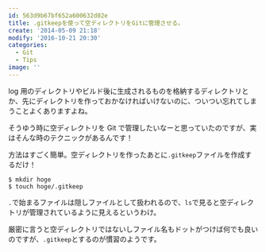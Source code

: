 ```yaml
---
id: 563d9b67bf652a600632d02e
title: .gitkeepを使って空ディレクトリをGitに管理させる。
create: '2014-05-09 21:18'
modify: '2016-10-21 20:30'
categories:
  - Git
  - Tips
image: ''
---
```


log 用のディレクトリやビルド後に生成されるものを格納するディレクトリとか、先にディレクトリを作っておかなければいけないのに、ついつい忘れてしまうことよくありますよね。

そうゆう時に空ディレクトリを Git で管理したいなーと思っていたのですが、実はそんな時のテクニックがあるんです！

方法はすごく簡単。空ディレクトリを作ったあとに`.gitkeep`ファイルを作成するだけ！

    $ mkdir hoge
    $ touch hoge/.gitkeep

`.`で始まるファイルは隠しファイルとして扱われるので、`ls`で見ると空ディレクトリが管理されているように見えるというわけ。

厳密に言うと空ディレクトリではないしファイル名もドットがつけば何でも良いのですが、`.gitkeep`とするのが慣習のようです。

<!-- more -->
